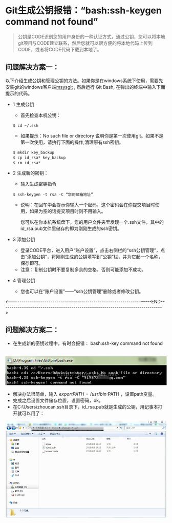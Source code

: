 # Git生成公钥报错：“bash:ssh-keygen command not found”

>  公钥是CODE识别您的用户身份的一种认证方式，通过公钥，您可以将本地git项目与CODE建立联系，然后您就可以很方便的将本地代码上传到CODE，或者将CODE代码下载到本地了。

   

## 问题解决方案一：

 以下介绍生成公钥和管理公钥的方法。如果你是在windows系统下使用，需要先安装git的windows客户端[msysgit](http://code.google.com/p/msysgit) , 然后运行 Git Bash, 在弹出的终端中输入下面提示的代码。

* 1 生成公钥

  * 首先检查本机公钥：

  ```
  $ cd ~/.ssh
  ```

  * 如果提示：No such file or directory 说明你是第一次使用git。如果不是第一次使用，请执行下面的操作,清理原有ssh密钥。

  ```
  $ mkdir key_backup
  $ cp id_rsa* key_backup
  $ rm id_rsa*
  ```

* 2 生成新的密钥：

  * 输入生成密钥指令

  ```
  $ ssh-keygen -t rsa -C “您的邮箱地址”
  ```

  * 说明：在回车中会提示你输入一个密码，这个密码会在你提交项目时使用，如果为空的话提交项目时则不用输入。

    您可以在你本机系统盘下，您的用户文件夹里发现一个.ssh文件，其中的id_rsa.pub文件里储存的即为刚刚生成的ssh密钥。

* 3 添加公钥

  * 登录CODE平台，进入用户“账户设置”，点击右侧栏的“ssh公钥管理”，点击“添加公钥”，将刚刚生成的公钥填写到“公钥”栏，并为它起一个名称，保存即可。
  * 注意：复制公钥时不要复制多余的空格，否则可能添加不成功。

* 4 管理公钥

  *  您也可以在“账户设置”——“ssh公钥管理”删除或者修改公钥。

<--------------------------------------------------------------------END------------------------------------------------------------------------------>

## 问题解决方案二：

* 在生成新的密钥过程中，有时会报错：  bash:ssh-key command not found

​                                        ![git_error](./images/git_error.png)

* 解决办法很简单，输入 $export PATH=/usr/bin:$PATH ，设置path变量。
* 完成之后设置文件储存位置，设置密码，ok。
* 在C:\Users\zhoucan\.ssh目录下，id_rsa.pub就是生成的公钥，用记事本打开就可以用了：                                                                                                         

![img](images/ssh文件目录.JPG)